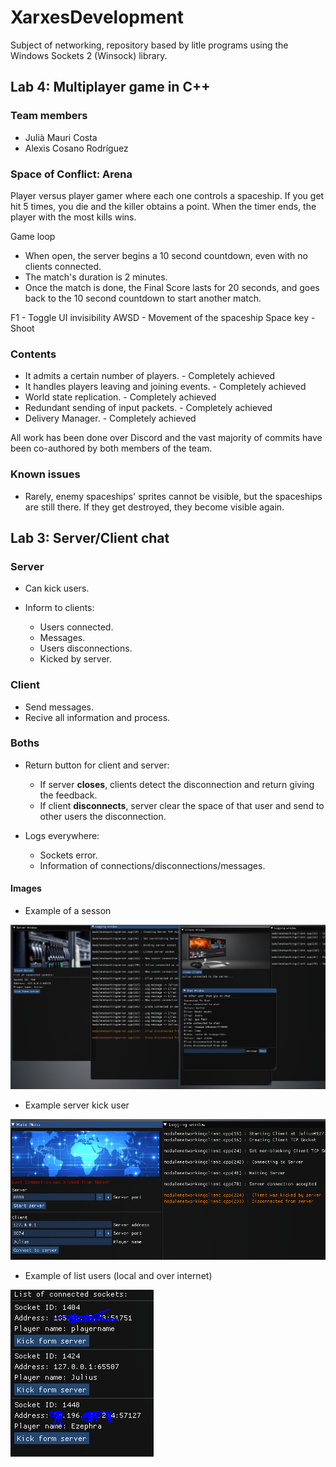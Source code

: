 # XarxesDevelopment

Subject of networking, repository based by litle programs using the Windows Sockets 2 (Winsock) library.

## Lab 4: Multiplayer game in C++

### Team members
* Julià Mauri Costa
* Alexis Cosano Rodríguez

### Space of Conflict: Arena
Player versus player gamer where each one controls a spaceship. If you get hit 5 times, you die and the killer obtains a point. When the timer ends, the player with the most kills wins.

Game loop
* When open, the server begins a 10 second countdown, even with no clients connected.
* The match's duration is 2 minutes.
* Once the match is done, the Final Score lasts for 20 seconds, and goes back to the 10 second countdown to start another match.

F1 - Toggle UI invisibility
AWSD - Movement of the spaceship
Space key - Shoot

### Contents
* It admits a certain number of players. - Completely achieved
* It handles players leaving and joining events. - Completely achieved
* World state replication. - Completely achieved
* Redundant sending of input packets. - Completely achieved
* Delivery Manager. - Completely achieved

All work has been done over Discord and the vast majority of commits have been co-authored by both members of the team.

### Known issues
* Rarely, enemy spaceships' sprites cannot be visible, but the spaceships are still there. If they get destroyed, they become visible again.


## Lab 3: Server/Client chat

### Server
* Can kick users.

* Inform to clients:
  * Users connected.
  * Messages.
  * Users disconnections.
  * Kicked by server.
  
### Client
 * Send messages.
 * Recive all information and process.
 
### Boths
* Return button for client and server:
  * If server **closes**, clients detect the disconnection and return giving the feedback.
  * If client **disconnects**, server clear the space of that user and send to other users the disconnection.

* Logs everywhere:
  * Sockets error.
  * Information of connections/disconnections/messages.
  
#### Images
* Example of a sesson

![Example of a sesson](https://github.com/juliamauri/XarxesDevelopment/blob/main/Images/Chat1.PNG)

* Example server kick user

![Example server kick user](https://github.com/juliamauri/XarxesDevelopment/blob/main/Images/Chat2.PNG)

* Example of list users (local and over internet)

![Example of list users (local and over internet)](https://github.com/juliamauri/XarxesDevelopment/blob/main/Images/Chat3.PNG)
